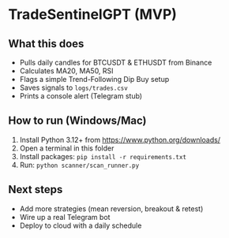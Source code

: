 # TradeSentinelGPT (MVP)

## What this does
- Pulls daily candles for BTCUSDT & ETHUSDT from Binance
- Calculates MA20, MA50, RSI
- Flags a simple Trend-Following Dip Buy setup
- Saves signals to `logs/trades.csv`
- Prints a console alert (Telegram stub)

## How to run (Windows/Mac)
1) Install Python 3.12+ from https://www.python.org/downloads/
2) Open a terminal in this folder
3) Install packages: `pip install -r requirements.txt`
4) Run: `python scanner/scan_runner.py`

## Next steps
- Add more strategies (mean reversion, breakout & retest)
- Wire up a real Telegram bot
- Deploy to cloud with a daily schedule
